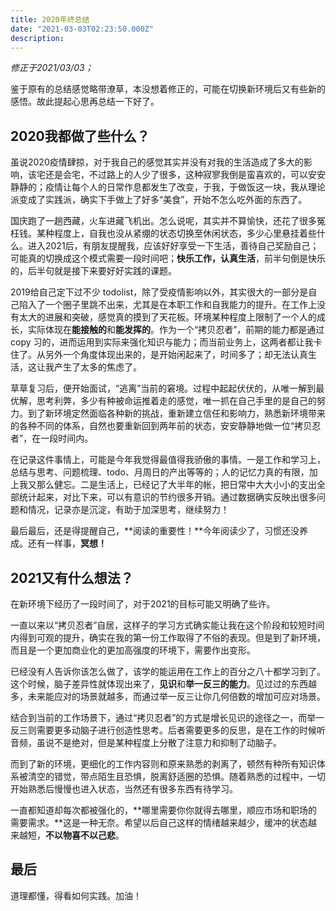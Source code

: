 ```yaml
---
title: 2020年终总结
date: "2021-03-03T02:23:50.000Z"
description: 
---
```


*修正于2021/03/03；*

鉴于原有的总结感觉略带潦草，本没想着修正的，可能在切换新环境后又有些新的感悟。故此提起心思再总结一下好了。

## 2020我都做了些什么？

虽说2020疫情肆掠，对于我自己的感觉其实并没有对我的生活造成了多大的影响，该宅还是会宅，不过路上的人少了很多，这种寂寥我倒是蛮喜欢的，可以安安静静的；疫情让每个人的日常作息都发生了改变，于我，于做饭这一块，我从理论派变成了实践派，确实下手做上了好多“美食”，开始不怎么吃外面的东西了。

国庆跑了一趟西藏，火车进藏飞机出。怎么说呢，其实并不算愉快，还花了很多冤枉钱。某种程度上，自我也没从紧绷的状态切换至休闲状态，多少心里悬挂着些什么。进入2021后，有朋友提醒我，应该好好享受一下生活，善待自己奖励自己；可能真的切换成这个模式需要一段时间吧；**快乐工作，认真生活**，前半句倒是快乐的，后半句就是接下来要好好实践的课题。

2019给自己定下过不少 todolist，除了受疫情影响以外，其实很大的一部分是自己陷入了一个圈子里跳不出来，尤其是在本职工作和自我能力的提升。在工作上没有太大的进展和突破，感觉真的摸到了天花板。环境某种程度上限制了一个人的成长，实际体现在**能接触的**和**能发挥的**。作为一个“拷贝忍者”，前期的能力都是通过 copy 习的，进而运用到实际来强化知识与能力；而当前业务上，这两者都让我卡住了。从另外一个角度体现出来的，是开始闲起来了，时间多了；却无法认真生活，这让我产生了太多的焦虑了。

草草复习后，便开始面试，“逃离”当前的窘境。过程中起起伏伏的，从唯一解到最优解，思考利弊，多少有种被命运推着走的感觉，唯一抓在自己手里的是自己的努力。到了新环境定然面临各种新的挑战，重新建立信任和影响力，熟悉新环境带来的各种不同的体系，自然也要重新回到两年前的状态，安安静静地做一位“拷贝忍者”，在一段时间内。

在记录这件事情上，可能是今年我觉得最值得我骄傲的事情。一是工作和学习上，总结与思考、问题梳理、todo、月周日的产出等等的；人的记忆力真的有限，加上我又那么健忘。二是生活上，已经记了大半年的帐，把日常中大大小小的支出全部统计起来，对比下来，可以有意识的节约很多开销。通过数据确实反映出很多问题和情况，记录亦是沉淀，有助于加深思考，继续努力！

最后最后，还是得提醒自己，**阅读的重要性！**今年阅读少了，习惯还没养成。还有一样事，**冥想！**

## 2021又有什么想法？

在新环境下经历了一段时间了，对于2021的目标可能又明确了些许。

一直以来以“拷贝忍者”自居，这样子的学习方式确实能让我在这个阶段和较短时间内得到可观的提升，确实在我的第一份工作取得了不俗的表现。但是到了新环境，而且是一个更加商业化的更加高强度的环境下，需要作出变形。

已经没有人告诉你该怎么做了，该学的能运用在工作上的百分之八十都学习到了。这个时候，脑子差异性就体现出来了，**见识**和**举一反三的能力**。见过过的东西越多，未来能应对的场景就越多，而通过举一反三让你几何倍数的增加可应对场景。

结合到当前的工作场景下，通过“拷贝忍者”的方式是增长见识的途径之一，而举一反三则需要更多动脑子进行创造性思考。后者需要更多的反思，是在工作的时候听音频，虽说不是绝对，但是某种程度上分散了注意力和抑制了动脑子。

而到了新的环境，更细化的工作内容则和原来熟悉的剥离了，顿然有种所有知识体系被清空的错觉，带点陌生且恐惧，脱离舒适圈的恐惧。随着熟悉的过程中，一切开始熟悉后慢慢也进入状态，当然还有很多东西有待学习。

一直都知道却每次都被强化的，**哪里需要你你就得去哪里，顺应市场和职场的需要需求。**这是一种无奈。希望以后自己这样的情绪越来越少，缓冲的状态越来越短，**不以物喜不以己悲**。

## 最后

道理都懂，得看如何实践。加油！


